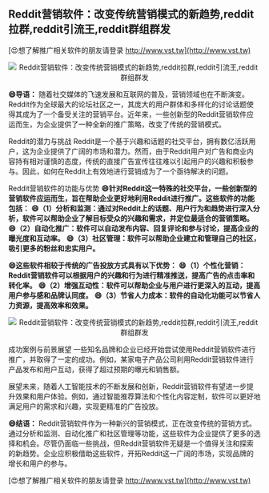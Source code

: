 ## **Reddit营销软件：改变传统营销模式的新趋势,reddit拉群,reddit引流王,reddit群组群发**

[😍想了解推广相关软件的朋友请登录 http://www.vst.tw](http://www.vst.tw)

 <center><img src="https://vst.tw/MP4/tuiguang/png/0.png" alt="Reddit营销软件：改变传统营销模式的新趋势,reddit拉群,reddit引流王,reddit群组群发"></center>

**😄导语：**
随着社交媒体的飞速发展和互联网的普及，营销领域也在不断演变。Reddit作为全球最大的论坛社区之一，其庞大的用户群体和多样化的讨论话题使得其成为了一个备受关注的营销平台。近年来，一些创新型的Reddit营销软件应运而生，为企业提供了一种全新的推广策略，改变了传统的营销模式。

Reddit的潜力与挑战
Reddit是一个基于兴趣和话题的社交平台，拥有数亿活跃用户，这为企业提供了广阔的市场和潜力。然而，由于Reddit用户对广告和商业内容持有相对谨慎的态度，传统的直接广告宣传往往难以引起用户的兴趣和积极参与。因此，如何在Reddit上有效地进行营销成为了一个亟待解决的问题。

Reddit营销软件的功能与优势
**😄针对Reddit这一特殊的社交平台，一些创新型的营销软件应运而生，旨在帮助企业更好地利用Reddit进行推广。这些软件的功能包括：**
**😄（1）分析和监测：通过对Reddit上的话题、用户行为和趋势进行深入分析，软件可以帮助企业了解目标受众的兴趣和需求，并定位最适合的营销策略。**
**😄（2）自动化推广：软件可以自动发布内容、回复评论和参与讨论，提高企业的曝光度和互动率。**
**😄（3）社区管理：软件可以帮助企业建立和管理自己的社区，吸引更多的粉丝和忠实用户。**

**😄这些软件相较于传统的广告投放方式具有以下优势：**
**😄（1）个性化营销：Reddit营销软件可以根据用户的兴趣和行为进行精准推送，提高广告的点击率和转化率。**
**😄（2）增强互动性：软件可以帮助企业与用户进行更深入的互动，提高用户参与感和品牌认同度。**
**😄（3）节省人力成本：软件的自动化功能可以节省人力资源，提高效率和效果。**

 <center><img src="https://vst.tw/MP4/tuiguang/png/3.png" alt="Reddit营销软件：改变传统营销模式的新趋势,reddit拉群,reddit引流王,reddit群组群发"></center>

成功案例与前景展望 一些知名品牌和企业已经开始尝试使用Reddit营销软件进行推广，并取得了一定的成功。例如，某家电子产品公司利用Reddit营销软件进行产品发布和用户互动，获得了超过预期的曝光和销售额。

展望未来，随着人工智能技术的不断发展和创新，Reddit营销软件有望进一步提升效果和用户体验。例如，通过智能推荐算法和个性化内容定制，软件可以更好地满足用户的需求和兴趣，实现更精准的广告投放。

**😄结语：**
Reddit营销软件作为一种新兴的营销模式，正在改变传统的营销方式。通过分析和监测、自动化推广和社区管理等功能，这些软件为企业提供了更多的选择和机会。尽管仍面临一些挑战，但Reddit营销软件无疑是一个值得关注和探索的新趋势。企业应积极借助这些软件，开拓Reddit这一广阔的市场，实现品牌的增长和用户的参与。

[😍想了解推广相关软件的朋友请登录 http://www.vst.tw](http://www.vst.tw)



